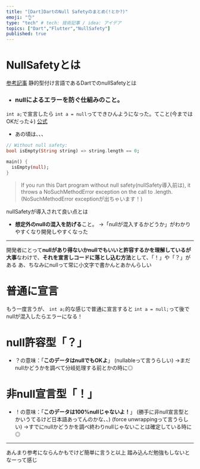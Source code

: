 ```yaml
---
title: "[Dart]DartのNull Safetyのまとめ(!とか?)"
emoji: "👌"
type: "tech" # tech: 技術記事 / idea: アイデア
topics: ["Dart","Flutter","NullSafety"]
published: true
---
```

# NullSafetyとは
[参考記事](https://zenn.dev/t_fukuyama/articles/0ed8f290591dbb)
静的型付け言語であるDartでのnullSafetyとは

- ### nullによるエラーを防ぐ仕組みのこと。

`int a;`で宣言したら
`int a = null`ってできひんようになった。てこと(今まではOKだった↓)
[公式](https://dart.dev/null-safety/understanding-null-safety)

- あの頃は、、、
```dart
// Without null safety:
bool isEmpty(String string) => string.length == 0;

main() {
  isEmpty(null);
}
```
>If you run this Dart program without null safety(nullSafety導入前は), it throws a NoSuchMethodError exception on the call to .length.(NoSuchMethodError exceptionが出ちゃいます！) 

nullSafetyが導入されて良い点とは
- **想定外のnullの混入を防げる**こと。
→「nullが混入するかどうか」がわかりやすくなり開発しやすくなった
***
開発者にとって**nullがあり得ないかnullでもいいと許容するかを理解しているが大事**なわけで、**それを宣言しコードに落とし込む方法**として、「！」や「？」がある
あ、ちなみにnullって常に小文字で書かんとあかんらしい

# 普通に宣言
もう一度言うが、
`int a;`的な感じで普通に宣言すると
`int a = null;`って後でnullが混入したらエラーになる！

# null許容型「？」
- ？の意味：「**このデータはnullでもOKよ**」
(nullableって言うらしい)
→まだnullかどうかを調べて分岐処理する前とかの時に◎
# 非null宣言型「！」
- ！の意味：「**このデータは100%nullじゃないよ！**」
(勝手に非null宣言型とかいうてるけど日本語あってんのかな、、)
(force unwrappingって言うらしい)
→すでにnullかどうかを調べ終わりnullじゃないことは確定している時に◎

***
あんまり参考にならんかもでけど簡単に言うと以上
踏み込んだ勉強もしないとなーって感じ